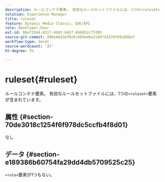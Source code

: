 ```yaml
---
description: ルールコンテナ要素。 有効なルールセットファイルには、1つの<ruleset>要素が含まれています。
solution: Experience Manager
title: ruleset
feature: Dynamic Media Classic、SDK/API
role: Developer,User
exl-id: 06ef3504-0317-4b02-8457-6b6052c7fd05
source-git-commit: 206e4643e3926cb85b4be2189743578f88180be7
workflow-type: tm+mt
source-wordcount: '37'
ht-degree: 5%

---
```


# ruleset{#ruleset}

ルールコンテナ要素。 有効なルールセットファイルには、1つの`<ruleset>`要素が含まれています。

## 属性 {#section-70de3018c1254f6f978dc5ccfb4f8d01}

なし

## データ {#section-e189386b60754fa29dd4db5709525c25}

`<rule>`要素が1つもない。
